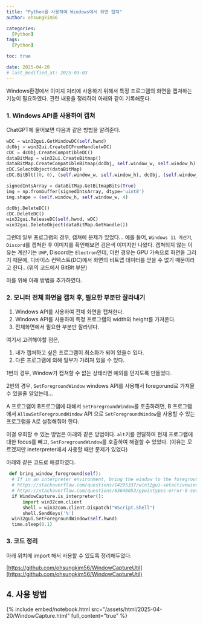 ```yaml
---
title: "Python을 사용하여 Windows에서 화면 캡쳐"
author: ohsungkim56

categories:
  [Python]
tags:
  [Python]

toc: true

date: 2025-04-20
# last_modified_at: 2025-03-03
---
```


Windows환경에서 이미지 처리에 사용하기 위해서 특정 프로그램의 화면을 캡쳐하는 기능이 필요하였다.
관련 내용을 정리하여 아래와 같이 기록해둔다.

### 1. Windows API를 사용하여 캡쳐

ChatGPT에 물어보면 다음과 같은 방법을 알려준다.
``` Python
wDC = win32gui.GetWindowDC(self.hwnd)
dcObj = win32ui.CreateDCFromHandle(wDC)
cDC = dcObj.CreateCompatibleDC()
dataBitMap = win32ui.CreateBitmap()
dataBitMap.CreateCompatibleBitmap(dcObj, self.window_w, self.window_h)
cDC.SelectObject(dataBitMap)
cDC.BitBlt((0, 0), (self.window_w, self.window_h), dcObj, (self.window_x, self.window_y), win32con.SRCCOPY)

signedIntsArray = dataBitMap.GetBitmapBits(True)
img = np.frombuffer(signedIntsArray, dtype='uint8')
img.shape = (self.window_h, self.window_w, 4)

dcObj.DeleteDC()
cDC.DeleteDC()
win32gui.ReleaseDC(self.hwnd, wDC)
win32gui.DeleteObject(dataBitMap.GetHandle())
```

그런데 일부 프로그램의 경우, 캡쳐에 문제가 있었다...
예를 들어, `Windows 11 계산기`, `Discord`를 캡쳐한 후 이미지를 확인해보면 검은색 이미지만 나왔다.
캡쳐되지 않는 이유는 계산기는 `UWP`, Discord는 `Electron`인데, 이런 경우는 GPU 가속으로 화면을 그리기 때문에,
디바이스 컨텍스트(DC)에서 화면의 비트맵 데이터를 얻을 수 없기 때문이라고 한다.. (위의 코드에서 BitBlt 부분)

이를 위해 아래 방법을 추가하였다.


### 2. 모니터 전체 화면을 캡쳐 후, 필요한 부분만 잘라내기

1. Windows API를 사용하여 전체 화면을 캡쳐한다.
2. Windows API를 사용하여 특정 프로그램의 width와 height를 가져온다.
3. 전체화면에서 필요한 부분만 잘라낸다.

여기서 고려해야할 점은,
1. 내가 캡쳐하고 싶은 프로그램이 최소화가 되어 있을수 있다.
2. 다른 프로그램에 의해 일부가 가려져 있을 수 있다.

1번의 경우, Window가 캡쳐할 수 없는 상태라면 예외를 던지도록 만들었다.

2번의 경우, `SetForegroundWindow` windows API를 사용해서 foregorund로 가져올 수 있을줄 알았는데...

A 프로그램이 B프로그램에 대해서 `SetForegroundWindow`를 호출하려면,
B 프로그램에서 `AllowSetForegroundWindow` API 으로 `SetForegroundWindow`을 사용할 수 있는 프로그램을 A로 설정해줘야 한다.

이걸 우회할 수 있는 방법은 아래와 같은 방법이다.
`alt`키를 전달하여 현재 프로그램에대한 focus를 빼고, `SetForegroundWindow`를 호출하여 해결할 수 있었다.
(이유는 모르겠지만 ineterpreter에서 사용할 때만 문제가 있었다)

아래와 같은 코드로 해결하였다.


``` python
 def bring_window_foreground(self):
  # If in an interpreter environment, bring the window to the foreground.
  # https://stackoverflow.com/questions/14295337/win32gui-setactivewindow-error-the-specified-procedure-could-not-be-found
  # https://stackoverflow.com/questions/63648053/pywintypes-error-0-setforegroundwindow-no-error-message-is-available
  if WindowCapture.is_interpreter():
      import win32com.client
      shell = win32com.client.Dispatch("WScript.Shell")
      shell.SendKeys('%')
  win32gui.SetForegroundWindow(self.hwnd)
  time.sleep(0.1)
```

### 3. 코드 정리
아래 위치에 import 해서 사용할 수 있도록 정리해두었다.

[https://github.com/ohsungkim56/WindowCaptureUtil](https://github.com/ohsungkim56/WindowCaptureUtil)

## 4. 사용 방법
{% include embed/notebook.html src="/assets/html/2025-04-20/WindowCapture.html" full_content="true" %}
